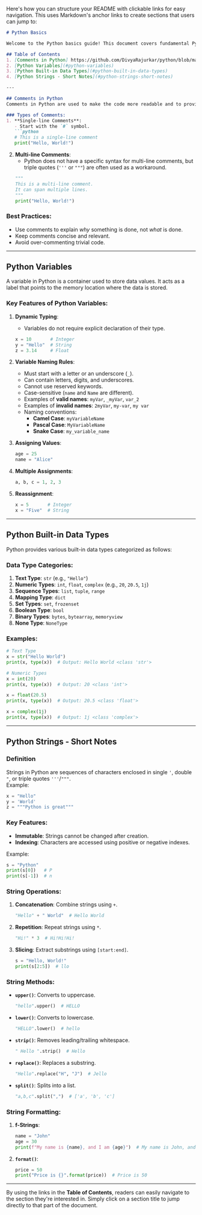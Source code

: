 Here's how you can structure your README with clickable links for easy navigation. This uses Markdown's anchor links to create sections that users can jump to:

```markdown
# Python Basics

Welcome to the Python basics guide! This document covers fundamental Python concepts such as comments, variables, data types, and strings.

## Table of Contents
1. [Comments in Python] https://github.com/DivyaRajurkar/python/blob/main/**Python%20Comments**
2. [Python Variables](#python-variables)
3. [Python Built-in Data Types](#python-built-in-data-types)
4. [Python Strings - Short Notes](#python-strings-short-notes)

---

## Comments in Python
Comments in Python are used to make the code more readable and to provide explanations or annotations about the logic or purpose of the code. They are ignored by the Python interpreter during execution.

### Types of Comments:
1. **Single-line Comments**:
   - Start with the `#` symbol.
   ```python
   # This is a single-line comment
   print("Hello, World!")
   ```

2. **Multi-line Comments**:
   - Python does not have a specific syntax for multi-line comments, but triple quotes (`'''` or `"""`) are often used as a workaround.
   ```python
   """
   This is a multi-line comment.
   It can span multiple lines.
   """
   print("Hello, World!")
   ```

### Best Practices:
- Use comments to explain *why* something is done, not *what* is done.
- Keep comments concise and relevant.
- Avoid over-commenting trivial code.

---

## Python Variables
A variable in Python is a container used to store data values. It acts as a label that points to the memory location where the data is stored.

### Key Features of Python Variables:
1. **Dynamic Typing**:  
   - Variables do not require explicit declaration of their type.
   ```python
   x = 10       # Integer
   y = "Hello"  # String
   z = 3.14     # Float
   ```

2. **Variable Naming Rules**:
   - Must start with a letter or an underscore (`_`).
   - Can contain letters, digits, and underscores.
   - Cannot use reserved keywords.
   - Case-sensitive (`name` and `Name` are different).
   - Examples of **valid names**: `myVar`, `_myVar`, `var_2`
   - Examples of **invalid names**: `2myVar`, `my-var`, `my var`
   - Naming conventions:
     - **Camel Case**: `myVariableName`
     - **Pascal Case**: `MyVariableName`
     - **Snake Case**: `my_variable_name`

3. **Assigning Values**:
   ```python
   age = 25
   name = "Alice"
   ```

4. **Multiple Assignments**:
   ```python
   a, b, c = 1, 2, 3
   ```

5. **Reassignment**:
   ```python
   x = 5       # Integer
   x = "Five"  # String
   ```

---

## Python Built-in Data Types
Python provides various built-in data types categorized as follows:

### Data Type Categories:
1. **Text Type**: `str` (e.g., `"Hello"`)
2. **Numeric Types**: `int`, `float`, `complex` (e.g., `20`, `20.5`, `1j`)
3. **Sequence Types**: `list`, `tuple`, `range`
4. **Mapping Type**: `dict`
5. **Set Types**: `set`, `frozenset`
6. **Boolean Type**: `bool`
7. **Binary Types**: `bytes`, `bytearray`, `memoryview`
8. **None Type**: `NoneType`

### Examples:
```python
# Text Type
x = str("Hello World")
print(x, type(x))  # Output: Hello World <class 'str'>

# Numeric Types
x = int(20)
print(x, type(x))  # Output: 20 <class 'int'>

x = float(20.5)
print(x, type(x))  # Output: 20.5 <class 'float'>

x = complex(1j)
print(x, type(x))  # Output: 1j <class 'complex'>
```

---

## Python Strings - Short Notes

### Definition
Strings in Python are sequences of characters enclosed in single `'`, double `"`, or triple quotes `'''`/`"""`.  
Example:
```python
x = "Hello"
y = 'World'
z = """Python is great"""
```

### Key Features:
- **Immutable**: Strings cannot be changed after creation.
- **Indexing**: Characters are accessed using positive or negative indexes.
  
Example:
```python
s = "Python"
print(s[0])   # P
print(s[-1])  # n
```

### String Operations:
1. **Concatenation**: Combine strings using `+`.
   ```python
   "Hello" + " World"  # Hello World
   ```

2. **Repetition**: Repeat strings using `*`.
   ```python
   "Hi!" * 3  # Hi!Hi!Hi!
   ```

3. **Slicing**: Extract substrings using `[start:end]`.
   ```python
   s = "Hello, World!"
   print(s[2:5])  # llo
   ```

### String Methods:
- **`upper()`**: Converts to uppercase.
  ```python
  "hello".upper()  # HELLO
  ```

- **`lower()`**: Converts to lowercase.
  ```python
  "HELLO".lower()  # hello
  ```

- **`strip()`**: Removes leading/trailing whitespace.
  ```python
  " Hello ".strip()  # Hello
  ```

- **`replace()`**: Replaces a substring.
  ```python
  "Hello".replace("H", "J")  # Jello
  ```

- **`split()`**: Splits into a list.
  ```python
  "a,b,c".split(",")  # ['a', 'b', 'c']
  ```

### String Formatting:
1. **f-Strings**:
   ```python
   name = "John"
   age = 30
   print(f"My name is {name}, and I am {age}")  # My name is John, and I am 30
   ```

2. **`format()`**:
   ```python
   price = 50
   print("Price is {}".format(price))  # Price is 50
   ```

---

By using the links in the **Table of Contents**, readers can easily navigate to the section they're interested in. Simply click on a section title to jump directly to that part of the document.
